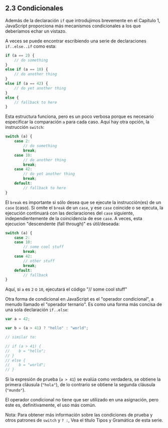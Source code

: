 ## 2.3 Condicionales

Además de la declaración `if` que introdujimos brevemente en el Capítulo 1, JavaScript proporciona más mecanismos condicionales a los que deberíamos echar un vistazo.

A veces se puede encontrar escribiendo una serie de declaraciones `if..else..if` como esta:

```js
if (a == 2) {
	// do something
}
else if (a == 10) {
	// do another thing
}
else if (a == 42) {
	// do yet another thing
}
else {
	// fallback to here
}
```

Esta estructura funciona, pero es un poco verbosa porque es necesario especificar la comparación `a` para cada caso. Aquí hay otra opción, la instrucción `switch`:

```js
switch (a) {
	case 2:
		// do something
		break;
	case 10:
		// do another thing
		break;
	case 42:
		// do yet another thing
		break;
	default:
		// fallback to here
}
```

El `break` es importante si sólo desea que se ejecute la instrucción\(es\) de un `case` \(caso\). Si omite el `break` de un `case`, y ese `case` coincide o se ejecuta, la ejecución continuará con las declaraciones del `case` siguiente, independientemente de la coincidencia de ese `case`. A veces, esta ejecucion "descendente \(fall through\)" es útil/deseada:

```js
switch (a) {
	case 2:
	case 10:
		// some cool stuff
		break;
	case 42:
		// other stuff
		break;
	default:
		// fallback
}
```

Aquí, si `a` es `2` o `10`, ejecutará el código "// some cool stuff"

Otra forma de condicional en JavaScript es el "operador condicional", a menudo llamado el "operador ternario". Es como una forma más concisa de una sola declaración `if..else`:

```js
var a = 42;

var b = (a > 41) ? "hello" : "world";

// similar to:

// if (a > 41) {
//    b = "hello";
// }
// else {
//    b = "world";
// }
```

Si la expresión de prueba \(`a > 41`\) se evalúa como verdadera, se obtiene la primera cláusula \(`"hola"`\), de lo contrario se obtiene la segunda cláusula \(`"mundo"`\).

El operador condicional no tiene que ser utilizado en una asignación, pero este es, definitivamente, el uso más común.

Nota: Para obtener más información sobre las condiciones de prueba y otros patrones de `switch` y `? :`, Vea el título Tipos y Gramática de esta serie.
